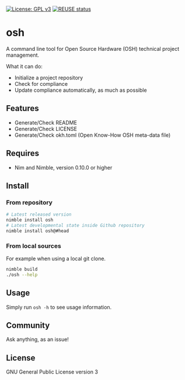 <!--
SPDX-FileCopyrightText: 2021 Robin Vobruba <hoijui.quaero@gmail.com>

SPDX-License-Identifier: CC0-1.0
-->

[![License: GPL v3](https://img.shields.io/badge/License-GPLv3-blue.svg)](https://www.gnu.org/licenses/gpl-3.0)
[![REUSE status](https://api.reuse.software/badge/gitlab.opensourceecology.de/hoijui/osh-tool)](https://api.reuse.software/info/gitlab.opensourceecology.de/hoijui/osh-tool)

# osh

A command line tool for Open Source Hardware (OSH) technical project management.

What it can do:

* Initialize a project repository
* Check for compliance
* Update compliance automatically, as much as possible

## Features

* Generate/Check README
* Generate/Check LICENSE
* Generate/Check okh.toml (Open Know-How OSH meta-data file)

## Requires

* Nim and Nimble, version 0.10.0 or higher

## Install

### From repository

```sh
# Latest released version
nimble install osh
# Latest developmental state inside Github repository
nimble install osh@#head
```

### From local sources

For example when using a local git clone.

```sh
nimble build
./osh --help
```

## Usage

Simply run `osh -h` to see usage information.

## Community

Ask anything, as an issue!

## License

GNU General Public License version 3

